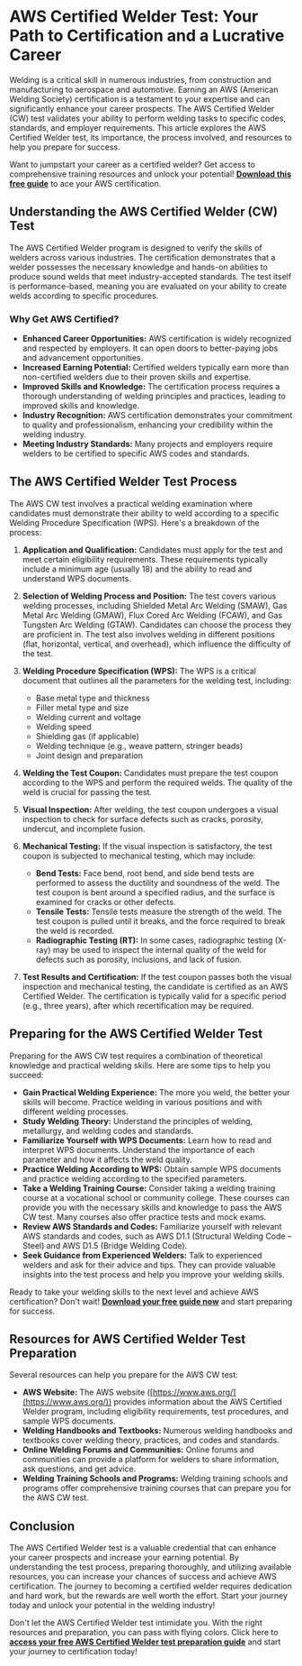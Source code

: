 # AWS Certified Welder Test: Your Path to Certification and a Lucrative Career

Welding is a critical skill in numerous industries, from construction and manufacturing to aerospace and automotive. Earning an AWS (American Welding Society) certification is a testament to your expertise and can significantly enhance your career prospects. The AWS Certified Welder (CW) test validates your ability to perform welding tasks to specific codes, standards, and employer requirements. This article explores the AWS Certified Welder test, its importance, the process involved, and resources to help you prepare for success.

Want to jumpstart your career as a certified welder? Get access to comprehensive training resources and unlock your potential! [**Download this free guide**](https://udemywork.com/aws-certified-welder-test) to ace your AWS certification.

## Understanding the AWS Certified Welder (CW) Test

The AWS Certified Welder program is designed to verify the skills of welders across various industries. The certification demonstrates that a welder possesses the necessary knowledge and hands-on abilities to produce sound welds that meet industry-accepted standards. The test itself is performance-based, meaning you are evaluated on your ability to create welds according to specific procedures.

### Why Get AWS Certified?

*   **Enhanced Career Opportunities:** AWS certification is widely recognized and respected by employers. It can open doors to better-paying jobs and advancement opportunities.
*   **Increased Earning Potential:** Certified welders typically earn more than non-certified welders due to their proven skills and expertise.
*   **Improved Skills and Knowledge:** The certification process requires a thorough understanding of welding principles and practices, leading to improved skills and knowledge.
*   **Industry Recognition:** AWS certification demonstrates your commitment to quality and professionalism, enhancing your credibility within the welding industry.
*   **Meeting Industry Standards:** Many projects and employers require welders to be certified to specific AWS codes and standards.

## The AWS Certified Welder Test Process

The AWS CW test involves a practical welding examination where candidates must demonstrate their ability to weld according to a specific Welding Procedure Specification (WPS). Here's a breakdown of the process:

1.  **Application and Qualification:** Candidates must apply for the test and meet certain eligibility requirements. These requirements typically include a minimum age (usually 18) and the ability to read and understand WPS documents.
2.  **Selection of Welding Process and Position:** The test covers various welding processes, including Shielded Metal Arc Welding (SMAW), Gas Metal Arc Welding (GMAW), Flux Cored Arc Welding (FCAW), and Gas Tungsten Arc Welding (GTAW). Candidates can choose the process they are proficient in. The test also involves welding in different positions (flat, horizontal, vertical, and overhead), which influence the difficulty of the test.
3.  **Welding Procedure Specification (WPS):** The WPS is a critical document that outlines all the parameters for the welding test, including:

    *   Base metal type and thickness
    *   Filler metal type and size
    *   Welding current and voltage
    *   Welding speed
    *   Shielding gas (if applicable)
    *   Welding technique (e.g., weave pattern, stringer beads)
    *   Joint design and preparation
4.  **Welding the Test Coupon:** Candidates must prepare the test coupon according to the WPS and perform the required welds. The quality of the weld is crucial for passing the test.
5.  **Visual Inspection:** After welding, the test coupon undergoes a visual inspection to check for surface defects such as cracks, porosity, undercut, and incomplete fusion.
6.  **Mechanical Testing:** If the visual inspection is satisfactory, the test coupon is subjected to mechanical testing, which may include:

    *   **Bend Tests:** Face bend, root bend, and side bend tests are performed to assess the ductility and soundness of the weld. The test coupon is bent around a specified radius, and the surface is examined for cracks or other defects.
    *   **Tensile Tests:** Tensile tests measure the strength of the weld. The test coupon is pulled until it breaks, and the force required to break the weld is recorded.
    *   **Radiographic Testing (RT):** In some cases, radiographic testing (X-ray) may be used to inspect the internal quality of the weld for defects such as porosity, inclusions, and lack of fusion.
7.  **Test Results and Certification:** If the test coupon passes both the visual inspection and mechanical testing, the candidate is certified as an AWS Certified Welder. The certification is typically valid for a specific period (e.g., three years), after which recertification may be required.

## Preparing for the AWS Certified Welder Test

Preparing for the AWS CW test requires a combination of theoretical knowledge and practical welding skills. Here are some tips to help you succeed:

*   **Gain Practical Welding Experience:** The more you weld, the better your skills will become. Practice welding in various positions and with different welding processes.
*   **Study Welding Theory:** Understand the principles of welding, metallurgy, and welding codes and standards.
*   **Familiarize Yourself with WPS Documents:** Learn how to read and interpret WPS documents. Understand the importance of each parameter and how it affects the weld quality.
*   **Practice Welding According to WPS:** Obtain sample WPS documents and practice welding according to the specified parameters.
*   **Take a Welding Training Course:** Consider taking a welding training course at a vocational school or community college. These courses can provide you with the necessary skills and knowledge to pass the AWS CW test. Many courses also offer practice tests and mock exams.
*   **Review AWS Standards and Codes:** Familiarize yourself with relevant AWS standards and codes, such as AWS D1.1 (Structural Welding Code – Steel) and AWS D1.5 (Bridge Welding Code).
*   **Seek Guidance from Experienced Welders:** Talk to experienced welders and ask for their advice and tips. They can provide valuable insights into the test process and help you improve your welding skills.

Ready to take your welding skills to the next level and achieve AWS certification? Don't wait! [**Download your free guide now**](https://udemywork.com/aws-certified-welder-test) and start preparing for success.

## Resources for AWS Certified Welder Test Preparation

Several resources can help you prepare for the AWS CW test:

*   **AWS Website:** The AWS website ([https://www.aws.org/](https://www.aws.org/)) provides information about the AWS Certified Welder program, including eligibility requirements, test procedures, and sample WPS documents.
*   **Welding Handbooks and Textbooks:** Numerous welding handbooks and textbooks cover welding theory, practices, and codes and standards.
*   **Online Welding Forums and Communities:** Online forums and communities can provide a platform for welders to share information, ask questions, and get advice.
*   **Welding Training Schools and Programs:** Welding training schools and programs offer comprehensive training courses that can prepare you for the AWS CW test.

## Conclusion

The AWS Certified Welder test is a valuable credential that can enhance your career prospects and increase your earning potential. By understanding the test process, preparing thoroughly, and utilizing available resources, you can increase your chances of success and achieve AWS certification. The journey to becoming a certified welder requires dedication and hard work, but the rewards are well worth the effort. Start your journey today and unlock your potential in the welding industry!

Don't let the AWS Certified Welder test intimidate you. With the right resources and preparation, you can pass with flying colors. Click here to [**access your free AWS Certified Welder test preparation guide**](https://udemywork.com/aws-certified-welder-test) and start your journey to certification today!

